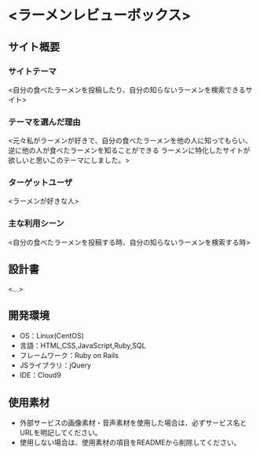 # <ラーメンレビューボックス>

## サイト概要
### サイトテーマ
<自分の食べたラーメンを投稿したり、自分の知らないラーメンを検索できるサイト>

### テーマを選んだ理由
<元々私がラーメンが好きで、自分の食べたラーメンを他の人に知ってもらい、逆に他の人が食べたラーメンを知ることができる
ラーメンに特化したサイトが欲しいと思いこのテーマにしました。>

### ターゲットユーザ
<ラーメンが好きな人>

### 主な利用シーン
<自分の食べたラーメンを投稿する時、自分の知らないラーメンを検索する時>

## 設計書
<...>

## 開発環境
- OS：Linux(CentOS)
- 言語：HTML,CSS,JavaScript,Ruby,SQL
- フレームワーク：Ruby on Rails
- JSライブラリ：jQuery
- IDE：Cloud9

## 使用素材
- 外部サービスの画像素材・音声素材を使用した場合は、必ずサービス名とURLを明記してください。
- 使用しない場合は、使用素材の項目をREADMEから削除してください。
